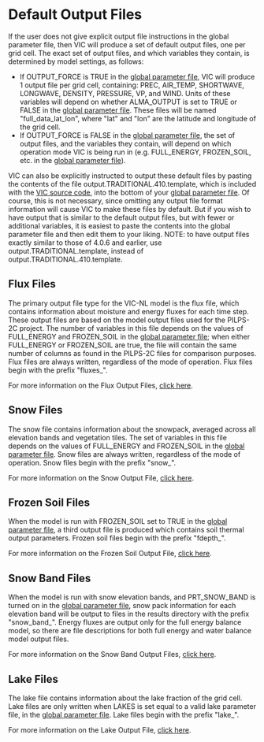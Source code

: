# Default Output Files

If the user does not give explicit output file instructions in the global parameter file, then VIC will produce a set of default output files, one per grid cell. The exact set of output files, and which variables they contain, is determined by model settings, as follows:

*   If OUTPUT_FORCE is TRUE in the [global parameter file](GlobalParam.md), VIC will produce 1 output file per grid cell, containing: PREC, AIR_TEMP, SHORTWAVE, LONGWAVE, DENSITY, PRESSURE, VP, and WIND. Units of these variables will depend on whether ALMA_OUTPUT is set to TRUE or FALSE in the [global parameter file](GlobalParam.md). These files will be named "full_data_lat_lon", where "lat" and "lon" are the latitude and longitude of the grid cell.
*   If OUTPUT_FORCE is FALSE in the [global parameter file](GlobalParam.md), the set of output files, and the variables they contain, will depend on which operation mode VIC is being run in (e.g. FULL_ENERGY, FROZEN_SOIL, etc. in the [global parameter file](GlobalParam.md)).

VIC can also be explicitly instructed to output these default files by pasting the contents of the file output.TRADITIONAL.410.template, which is included with the [VIC source code](../../../SourceCode/Code.md), into the bottom of your [global parameter file](GlobalParam.md). Of course, this is not necessary, since omitting any output file format information will cause VIC to make these files by default. But if you wish to have output that is similar to the default output files, but with fewer or additional variables, it is easiest to paste the contents into the global parameter file and then edit them to your liking. NOTE: to have output files exactly similar to those of 4.0.6 and earlier, use output.TRADITIONAL.template, instead of output.TRADITIONAL.410.template.

## Flux Files

The primary output file type for the VIC-NL model is the flux file, which contains information about moisture and energy fluxes for each time step. These output files are based on the model output files used for the PILPS-2C project. The number of variables in this file depends on the values of FULL_ENERGY and FROZEN_SOIL in the [global parameter file](GlobalParam.md); when either FULL_ENERGY or FROZEN_SOIL are true, the file will contain the same number of columns as found in the PILPS-2C files for comparison purposes. Flux files are always written, regardless of the mode of operation. Flux files begin with the prefix "fluxes_".

For more information on the Flux Output Files, [click here](FluxOutputFiles.md).

## Snow Files

The snow file contains information about the snowpack, averaged across all elevation bands and vegetation tiles. The set of variables in this file depends on the values of FULL_ENERGY and FROZEN_SOIL in the [global parameter file](GlobalParam.md). Snow files are always written, regardless of the mode of operation. Snow files begin with the prefix "snow_".

For more information on the Snow Output File, [click here](SnowOutputFile.md).

## Frozen Soil Files

When the model is run with FROZEN_SOIL set to TRUE in the [global parameter file](GlobalParam.md), a third output file is produced which contains soil thermal output parameters. Frozen soil files begin with the prefix "fdepth_".

For more information on the Frozen Soil Output File, [click here](FrozenSoilOutputFile.md).

## Snow Band Files

When the model is run with snow elevation bands, and PRT_SNOW_BAND is turned on in the [global parameter file](GlobalParam.md), snow pack information for each elevation band will be output to files in the results directory with the prefix "snow_band_". Energy fluxes are output only for the full energy balance model, so there are file descriptions for both full energy and water balance model output files.

For more information on the Snow Band Output Files, [click here](SnowBandOutputFiles.md).

## Lake Files

The lake file contains information about the lake fraction of the grid cell. Lake files are only written when LAKES is set equal to a valid lake parameter file, in the [global parameter file](GlobalParam.md). Lake files begin with the prefix "lake_".

For more information on the Lake Output File, [click here](LakeOutputFile.md).
